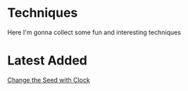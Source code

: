 # Techniques

Here I'm gonna collect some fun and interesting techniques

# Latest Added
[Change the Seed with Clock](ChangeSeedWithClock.md)